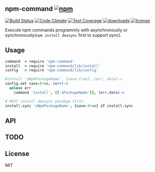 ## npm-command [![npm](https://img.shields.io/npm/v/npm-command.svg)](https://npmjs.org/package/npm-command)

[![Build Status](https://img.shields.io/travis/snowyu/npm-command.js/master.svg)](http://travis-ci.org/snowyu/npm-command.js)
[![Code Climate](https://codeclimate.com/github/snowyu/npm-command.js/badges/gpa.svg)](https://codeclimate.com/github/snowyu/npm-command.js)
[![Test Coverage](https://codeclimate.com/github/snowyu/npm-command.js/badges/coverage.svg)](https://codeclimate.com/github/snowyu/npm-command.js/coverage)
[![downloads](https://img.shields.io/npm/dm/npm-command.svg)](https://npmjs.org/package/npm-command)
[![license](https://img.shields.io/npm/l/npm-command.svg)](https://npmjs.org/package/npm-command)


Execute npm commands programmly with asynchronously or synchronously(`npm install deasync` first to support sync).

## Usage

```coffee
command  = require 'npm-command'
install  = require 'npm-command/lib/install'
config   = require 'npm-command/lib/config'

#install 'aNpmPackageName', {save:true}, (err, data)->
config.set save:true, (err)->
  unless err
    command 'install', [['aPackageName']], (err,data)->

# MUST install deasync pacakge first.
install.sync 'aNpmPackageName', {save:true} if install.sync
```

## API


## TODO


## License

MIT

